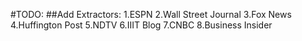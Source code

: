 #TODO:
##Add Extractors:
1.ESPN
2.Wall Street Journal
3.Fox News
4.Huffington Post
5.NDTV
6.IIIT Blog
7.CNBC
8.Business Insider